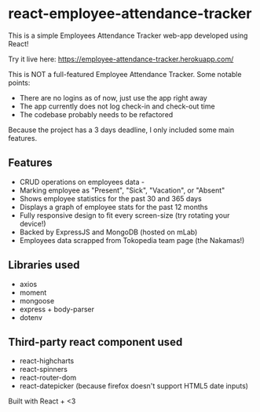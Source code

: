 # react-employee-attendance-tracker
This is a simple Employees Attendance Tracker web-app developed using React!

Try it live here: https://employee-attendance-tracker.herokuapp.com/

This is NOT a full-featured Employee Attendance Tracker. Some notable points:

  - There are no logins as of now, just use the app right away
  - The app currently does not log check-in and check-out time  
  - The codebase probably needs to be refactored

Because the project has a 3 days deadline, I only included some main features.
            
## Features
- CRUD operations on employees data - 
- Marking employee as "Present", "Sick", "Vacation", or "Absent" 
- Shows employee statistics for the past 30 and 365 days 
- Displays a graph of employee stats for the past 12 months 
- Fully responsive design to fit every screen-size (try rotating your device!) 
- Backed by ExpressJS and MongoDB (hosted on mLab) 
- Employees data scrapped from Tokopedia team page (the Nakamas!) 

## Libraries used
- axios
- moment
- mongoose
- express + body-parser
- dotenv

## Third-party react component used
- react-highcharts
- react-spinners
- react-router-dom
- react-datepicker (because firefox doesn't support HTML5 date inputs)

Built with React + <3